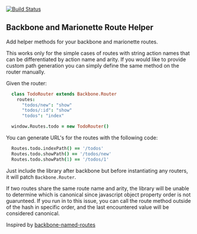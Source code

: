 [![Build Status](https://travis-ci.org/mojotech/backbone.route-helper.png)](https://travis-ci.org/mojotech/backbone.route-helper)

## Backbone and Marionette Route Helper

Add helper methods for your backbone and marionette routes.

This works only for the simple cases of routes with string action names that can be differentiated by action name and arity.  If you would like to provide custom path generation you can simply define the same method on the router manually.

Given the router:

```coffeescript
  class TodoRouter extends Backbone.Router
    routes:
      "todos/new": "show"
      "todos/:id": "show"
      "todos": "index"

  window.Routes.todo = new TodoRouter()
```

You can generate URL's for the routes with the following code:

```coffeescript
  Routes.todo.indexPath() == '/todos'
  Routes.todo.showPath() == '/todos/new'
  Routes.todo.showPath(1) == '/todos/1'
```

Just include the library after backbone but before instantiating any routers, it will patch `Backbone.Router`.

If two routes share the same route name and arity, the library will be unable to determine which is canonical since javascript object property order is not guarunteed.  If you run in to this issue, you can call the route method outside of the hash in specific order, and the last encountered value will be considered canonical.

Inspired by [backbone-named-routes](https://github.com/drtangible/backbone-named-routes)
